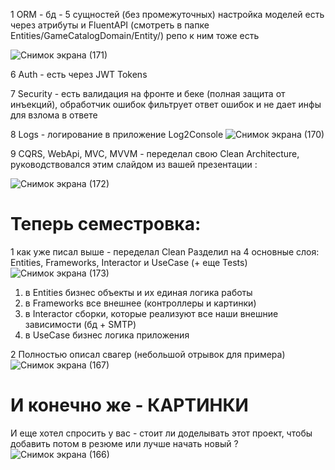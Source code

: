 1 ORM - бд - 5 сущностей (без промежуточных) настройка моделей есть через атрибуты и FluentAPI (смотреть в папке Entities/GameCatalogDomain/Entity/) репо к ним тоже есть

![Снимок экрана (171)](https://github.com/kislovka-teach/homeworks-BulatHis/assets/126420480/761c2c30-efea-4b3c-b8b8-3f8befce6778)

6 Auth - есть через JWT Tokens 

7 Security - есть валидация на фронте и беке (полная защита от инъекций), обработчик ошибок фильтрует ответ ошибок и не дает инфы для взлома в ответе

8 Logs - логирование в приложение Log2Console 
![Снимок экрана (170)](https://github.com/kislovka-teach/homeworks-BulatHis/assets/126420480/f63e384a-f7e3-4313-9eeb-c3820277f4d1)

9 CQRS, WebApi, MVC, MVVM - переделал свою Clean Architecture, руководствовался этим слайдом из вашей презентации :

![Снимок экрана (172)](https://github.com/kislovka-teach/homeworks-BulatHis/assets/126420480/7922b820-d0f9-45d9-8897-d82a61adf80a)

# Теперь семестровка:
1 как уже писал выше - переделал Clean Разделил на 4 основные слоя: Entities, Frameworks, Interactor и UseCase (+ еще Tests)
![Снимок экрана (173)](https://github.com/kislovka-teach/homeworks-BulatHis/assets/126420480/c68bebd6-2105-425c-a0f5-ee8be42610ed)
1) в Entities бизнес объекты и их единая логика работы
2) в Frameworks все внешнее (контроллеры и картинки)
3) в Interactor сборки, которые реализуют все наши внешние зависимости (бд + SMTP)
4) в UseCase бизнес логика приложения

2 Полностью описал свагер (небольшой отрывок для примера)
![Снимок экрана (167)](https://github.com/kislovka-teach/homeworks-BulatHis/assets/126420480/1baf565e-bfa1-4631-a2c5-1c4c9dfc7ed8)


# И конечно же - КАРТИНКИ 
И еще хотел спросить у вас - стоит ли доделывать этот проект, чтобы добавить потом в резюме или лучше начать новый ?
![Снимок экрана (166)](https://github.com/kislovka-teach/homeworks-BulatHis/assets/126420480/f06a00d7-3977-479d-a89a-3f290067b3c0)
